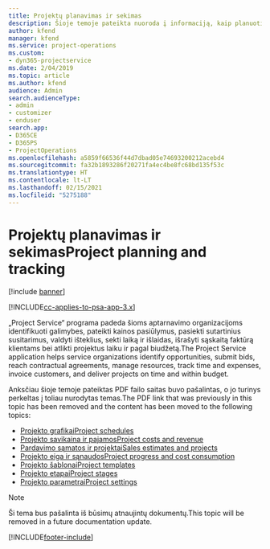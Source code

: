 ```yaml
---
title: Projektų planavimas ir sekimas
description: Šioje temoje pateikta nuoroda į informaciją, kaip planuoti ir sekti, naudojantis „Project Service Automation“.
author: kfend
manager: kfend
ms.service: project-operations
ms.custom:
- dyn365-projectservice
ms.date: 2/04/2019
ms.topic: article
ms.author: kfend
audience: Admin
search.audienceType:
- admin
- customizer
- enduser
search.app:
- D365CE
- D365PS
- ProjectOperations
ms.openlocfilehash: a5859f66536f44d7dbad05e74693200212acebd4
ms.sourcegitcommit: fa32b1893286f20271fa4ec4be8fc68bd135f53c
ms.translationtype: HT
ms.contentlocale: lt-LT
ms.lasthandoff: 02/15/2021
ms.locfileid: "5275188"
---
```

# <a name="project-planning-and-tracking"></a><span data-ttu-id="10484-103">Projektų planavimas ir sekimas</span><span class="sxs-lookup"><span data-stu-id="10484-103">Project planning and tracking</span></span>

[!include [banner](../../includes/psa-now-project-operations.md)]

[!INCLUDE[cc-applies-to-psa-app-3.x](../../includes/cc-applies-to-psa-app-3x.md)]

<span data-ttu-id="10484-104">„Project Service“ programa padeda šioms aptarnavimo organizacijoms identifikuoti galimybes, pateikti kainos pasiūlymus, pasiekti sutartinius susitarimus, valdyti išteklius, sekti laiką ir išlaidas, išrašyti sąskaitą faktūrą klientams bei atlikti projektus laiku ir pagal biudžetą.</span><span class="sxs-lookup"><span data-stu-id="10484-104">The Project Service application helps service organizations identify opportunities, submit bids, reach contractual agreements, manage resources, track time and expenses, invoice customers, and deliver projects on time and within budget.</span></span> 

<span data-ttu-id="10484-105">Anksčiau šioje temoje pateiktas PDF failo saitas buvo pašalintas, o jo turinys perkeltas į toliau nurodytas temas.</span><span class="sxs-lookup"><span data-stu-id="10484-105">The PDF link that was previously in this topic has been removed and the content has been moved to the following topics:</span></span>

- [<span data-ttu-id="10484-106">Projekto grafikai</span><span class="sxs-lookup"><span data-stu-id="10484-106">Project schedules</span></span>](../project-creating.md)
- [<span data-ttu-id="10484-107">Projekto savikaina ir pajamos</span><span class="sxs-lookup"><span data-stu-id="10484-107">Project costs and revenue</span></span>](../project-estimating.md)
- [<span data-ttu-id="10484-108">Pardavimo sąmatos ir projektai</span><span class="sxs-lookup"><span data-stu-id="10484-108">Sales estimates and projects</span></span>](../project-leveraging.md)
- [<span data-ttu-id="10484-109">Projekto eiga ir sąnaudos</span><span class="sxs-lookup"><span data-stu-id="10484-109">Project progress and cost consumption</span></span>](../project-tracking.md)
- [<span data-ttu-id="10484-110">Projekto šablonai</span><span class="sxs-lookup"><span data-stu-id="10484-110">Project templates</span></span>](../project-templates.md)
- [<span data-ttu-id="10484-111">Projekto etapai</span><span class="sxs-lookup"><span data-stu-id="10484-111">Project stages</span></span>](../project-stages.md)
- [<span data-ttu-id="10484-112">Projekto parametrai</span><span class="sxs-lookup"><span data-stu-id="10484-112">Project settings</span></span>](../project-settings.md)

> [!NOTE]
> <span data-ttu-id="10484-113">Ši tema bus pašalinta iš būsimų atnaujintų dokumentų.</span><span class="sxs-lookup"><span data-stu-id="10484-113">This topic will be removed in a future documentation update.</span></span> 


[!INCLUDE[footer-include](../../includes/footer-banner.md)]